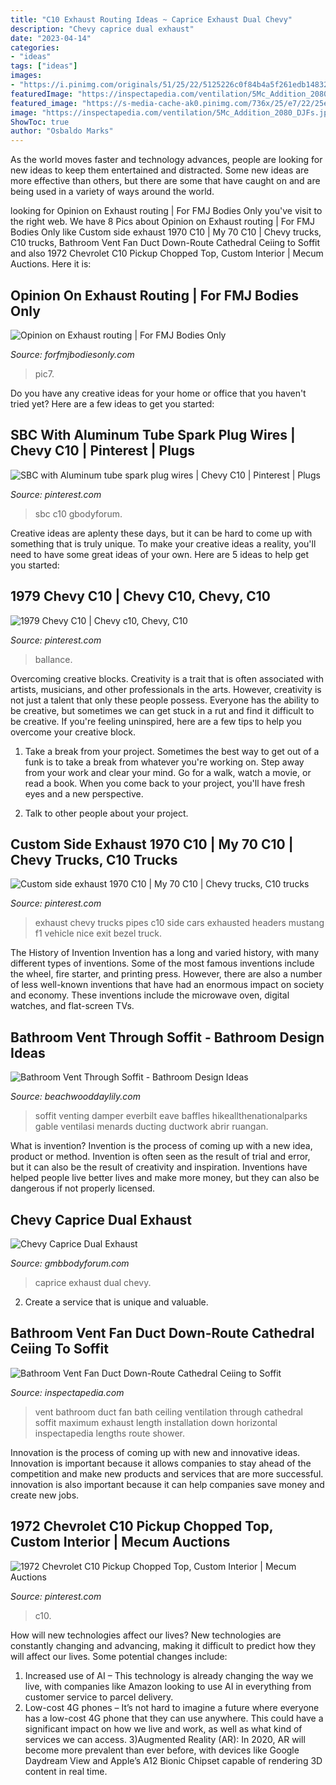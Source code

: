 ```yaml
---
title: "C10 Exhaust Routing Ideas ~ Caprice Exhaust Dual Chevy"
description: "Chevy caprice dual exhaust"
date: "2023-04-14"
categories:
- "ideas"
tags: ["ideas"]
images:
- "https://i.pinimg.com/originals/51/25/22/5125226c0f84b4a5f261edb14832c331.jpg"
featuredImage: "https://inspectapedia.com/ventilation/5Mc_Addition_2080_DJFs.jpg"
featured_image: "https://s-media-cache-ak0.pinimg.com/736x/25/e7/22/25e722366753bc627ae3f8371ecfe96c.jpg"
image: "https://inspectapedia.com/ventilation/5Mc_Addition_2080_DJFs.jpg"
ShowToc: true
author: "Osbaldo Marks"
---
```



As the world moves faster and technology advances, people are looking for new ideas to keep them entertained and distracted. Some new ideas are more effective than others, but there are some that have caught on and are being used in a variety of ways around the world.

	

		
looking for Opinion on Exhaust routing | For FMJ Bodies Only you've visit to the right web. We have 8 Pics about Opinion on Exhaust routing | For FMJ Bodies Only like Custom side exhaust 1970 C10 | My 70 C10 | Chevy trucks, C10 trucks, Bathroom Vent Fan Duct Down-Route Cathedral Ceiing to Soffit and also 1972 Chevrolet C10 Pickup Chopped Top, Custom Interior | Mecum Auctions. Here it is:
		
    
## Opinion On Exhaust Routing | For FMJ Bodies Only

<img loading=lazy src="https://www.forfmjbodiesonly.com/classicmopar/attachments/pic7-jpg.30061/" onerror="this.onerror=null;this.src='https://tse2.mm.bing.net/th?id=OIP.WROakhYmj3VrHgnMyhEQ3QHaJz&amp;pid=15.1';" alt="Opinion on Exhaust routing | For FMJ Bodies Only">

_Source: forfmjbodiesonly.com_

>pic7. 

	

Do you have any creative ideas for your home or office that you haven't tried yet? Here are a few ideas to get you started: 

    
## SBC With Aluminum Tube Spark Plug Wires | Chevy C10 | Pinterest | Plugs

<img loading=lazy src="https://s-media-cache-ak0.pinimg.com/736x/25/e7/22/25e722366753bc627ae3f8371ecfe96c.jpg" onerror="this.onerror=null;this.src='https://tse2.mm.bing.net/th?id=OIP.FYa75Le8IQVau-USb5KesgHaE7&amp;pid=15.1';" alt="SBC with Aluminum tube spark plug wires | Chevy C10 | Pinterest | Plugs">

_Source: pinterest.com_

>sbc c10 gbodyforum. 

	

Creative ideas are aplenty these days, but it can be hard to come up with something that is truly unique. To make your creative ideas a reality, you'll need to have some great ideas of your own. Here are 5 ideas to help get you started: 

    
## 1979 Chevy C10 | Chevy C10, Chevy, C10

<img loading=lazy src="https://i.pinimg.com/originals/af/ff/00/afff00f531cd63b7b67b26dfbfed0b72.jpg" onerror="this.onerror=null;this.src='https://tse4.mm.bing.net/th?id=OIP.Pp-9cuNH9l9ogJliFRfiDAHaEL&amp;pid=15.1';" alt="1979 Chevy C10 | Chevy c10, Chevy, C10">

_Source: pinterest.com_

>ballance. 

	

Overcoming creative blocks.
Creativity is a trait that is often associated with artists, musicians, and other professionals in the arts. However, creativity is not just a talent that only these people possess. Everyone has the ability to be creative, but sometimes we can get stuck in a rut and find it difficult to be creative. If you're feeling uninspired, here are a few tips to help you overcome your creative block.
1. Take a break from your project. Sometimes the best way to get out of a funk is to take a break from whatever you're working on. Step away from your work and clear your mind. Go for a walk, watch a movie, or read a book. When you come back to your project, you'll have fresh eyes and a new perspective.

2. Talk to other people about your project.

    
## Custom Side Exhaust 1970 C10 | My 70 C10 | Chevy Trucks, C10 Trucks

<img loading=lazy src="https://i.pinimg.com/236x/a3/73/1d/a3731da64384c108304fa5fd6550733b--bus.jpg" onerror="this.onerror=null;this.src='https://tse3.mm.bing.net/th?id=OIP.fthz2V-w0GUovDR1D8ZcGQAAAA&amp;pid=15.1';" alt="Custom side exhaust 1970 C10 | My 70 C10 | Chevy trucks, C10 trucks">

_Source: pinterest.com_

>exhaust chevy trucks pipes c10 side cars exhausted headers mustang f1 vehicle nice exit bezel truck. 

	

The History of Invention
Invention has a long and varied history, with many different types of inventions. Some of the most famous inventions include the wheel, fire starter, and printing press. However, there are also a number of less well-known inventions that have had an enormous impact on society and economy. These inventions include the microwave oven, digital watches, and flat-screen TVs.

    
## Bathroom Vent Through Soffit - Bathroom Design Ideas

<img loading=lazy src="https://images.homedepot-static.com/productImages/3ae0bfd8-1917-440d-b8da-97cfd5d2556a/svn/everbilt-flexible-ductwork-sevhd-c3_1000.jpg" onerror="this.onerror=null;this.src='https://tse3.mm.bing.net/th?id=OIP.1z5vxoXpaJhN_VRHeby68AHaHa&amp;pid=15.1';" alt="Bathroom Vent Through Soffit - Bathroom Design Ideas">

_Source: beachwooddaylily.com_

>soffit venting damper everbilt eave baffles hikeallthenationalparks gable ventilasi menards ducting ductwork abrir ruangan. 

	

What is invention?
Invention is the process of coming up with a new idea, product or method. Invention is often seen as the result of trial and error, but it can also be the result of creativity and inspiration. Inventions have helped people live better lives and make more money, but they can also be dangerous if not properly licensed.

    
## Chevy Caprice Dual Exhaust

<img loading=lazy src="https://i.servimg.com/u/f69/18/04/82/76/cimg6511.jpg" onerror="this.onerror=null;this.src='https://tse3.mm.bing.net/th?id=OIP.6Cx0dMtiU_wExdCEd7dOnAHaEK&amp;pid=15.1';" alt="Chevy Caprice Dual Exhaust">

_Source: gmbbodyforum.com_

>caprice exhaust dual chevy. 

	

2. Create a service that is unique and valuable.

    
## Bathroom Vent Fan Duct Down-Route Cathedral Ceiing To Soffit

<img loading=lazy src="https://inspectapedia.com/ventilation/5Mc_Addition_2080_DJFs.jpg" onerror="this.onerror=null;this.src='https://tse4.mm.bing.net/th?id=OIP.bfSo-T13VrewngiEUCwOywHaFj&amp;pid=15.1';" alt="Bathroom Vent Fan Duct Down-Route Cathedral Ceiing to Soffit">

_Source: inspectapedia.com_

>vent bathroom duct fan bath ceiling ventilation through cathedral soffit maximum exhaust length installation down horizontal inspectapedia lengths route shower. 

	

Innovation is the process of coming up with new and innovative ideas. Innovation is important because it allows companies to stay ahead of the competition and make new products and services that are more successful. innovation is also important because it can help companies save money and create new jobs.

    
## 1972 Chevrolet C10 Pickup Chopped Top, Custom Interior | Mecum Auctions

<img loading=lazy src="https://i.pinimg.com/originals/51/25/22/5125226c0f84b4a5f261edb14832c331.jpg" onerror="this.onerror=null;this.src='https://tse3.mm.bing.net/th?id=OIP.E0los4XeKD-fxyoC9gSPrgHaEK&amp;pid=15.1';" alt="1972 Chevrolet C10 Pickup Chopped Top, Custom Interior | Mecum Auctions">

_Source: pinterest.com_

>c10. 

	

How will new technologies affect our lives?
New technologies are constantly changing and advancing, making it difficult to predict how they will affect our lives. Some potential changes include: 
1) Increased use of AI – This technology is already changing the way we live, with companies like Amazon looking to use AI in everything from customer service to parcel delivery. 
2) Low-cost 4G phones – It’s not hard to imagine a future where everyone has a low-cost 4G phone that they can use anywhere. This could have a significant impact on how we live and work, as well as what kind of services we can access. 
3)Augmented Reality (AR): In 2020, AR will become more prevalent than ever before, with devices like Google Daydream View and Apple’s A12 Bionic Chipset capable of rendering 3D content in real time.

